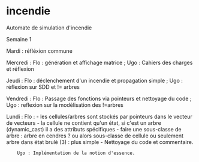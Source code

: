 # incendie
Automate de simulation d'incendie

Semaine 1

Mardi : réfléxion commune 

Mercredi : Flo : génération et affichage matrice ; Ugo : Cahiers des charges et réflexion

Jeudi : Flo : déclenchement d'un incendie et propagation simple ; Ugo : réflexion sur SDD et != arbres

Vendredi : Flo : Passage des fonctions via pointeurs et nettoyage du code ; Ugo : reflexion sur la modélisation des !=arbres

Lundi : Flo : - les cellules/arbres sont stockés par pointeurs dans le vecteur de vecteurs
              - la cellule ne contient qu'un état, si c'est un arbre (dynamic_cast) il a des attributs spécifiques
              - faire une sous-classe de arbre : arbre en cendres ? ou alors sous-classe de cellule ou seulement arbre dans état brulé (3) : plus simple
              - Nettoyage du code et commentaire.
              
        Ugo : Implémentation de la notion d'essence.
